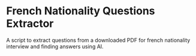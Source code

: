 # French Nationality Questions Extractor

A script to extract questions from a downloaded PDF for french nationality interview and finding answers using AI.
